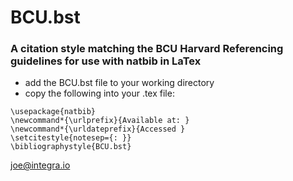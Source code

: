 # BCU.bst
### A citation style matching the BCU Harvard Referencing guidelines for use with natbib in LaTex


- add the BCU.bst file to your working directory
- copy the following into your .tex file: 

```
\usepackage{natbib}
\newcommand*{\urlprefix}{Available at: }
\newcommand*{\urldateprefix}{Accessed }
\setcitestyle{notesep={: }}
\bibliographystyle{BCU.bst}
```


joe@integra.io
